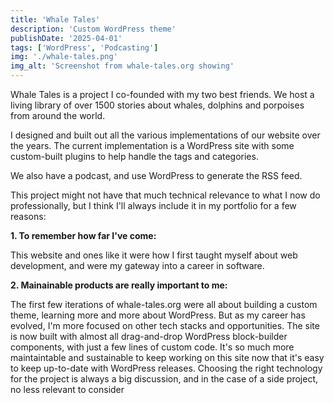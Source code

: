 ```yaml
---
title: 'Whale Tales'
description: 'Custom WordPress theme'
publishDate: '2025-04-01'
tags: ['WordPress', 'Podcasting']
img: './whale-tales.png'
img_alt: 'Screenshot from whale-tales.org showing'
---
```


Whale Tales is a project I co-founded with my two best friends. We host a living library of over 1500 stories about whales, dolphins and porpoises from around the world.

I designed and built out all the various implementations of our website over the years. The current implementation is a WordPress site with some custom-built plugins to help handle the tags and categories.

We also have a podcast, and use WordPress to generate the RSS feed.

This project might not have that much technical relevance to what I now do professionally, but I think I'll always include it in my portfolio for a few reasons:

**1. To remember how far I've come:**

This website and ones like it were how I first taught myself about web development, and were my gateway into a career in software.

**2. Mainainable products are really important to me:**

The first few iterations of whale-tales.org were all about building a custom theme, learning more and more about WordPress. But as my career has evolved, I'm more focused on other tech stacks and opportunities. The site is now built with almost all drag-and-drop WordPress block-builder components, with just a few lines of custom code. It's so much more maintaintable and sustainable to keep working on this site now that it's easy to keep up-to-date with WordPress releases. Choosing the right technology for the project is always a big discussion, and in the case of a side project, no less relevant to consider
